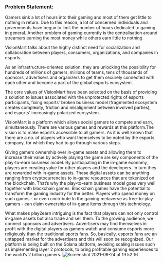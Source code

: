 ### Problem Statement:
 Gamers sink a lot of hours into their gaming and most of them get little to nothing in return. Due to this reason, a lot of concerned individuals and governments have begun to limit the number of hours dedicated to gaming in general. Another problem of gaming currently is the centralisation around streamers earning the most money while others earn little to nothing.
 

VisionMart talks about the highly distinct need for socialization and collaboration between players, consumers, organizations, and companies in esports.

As an infrastructure-oriented solution, they are unlocking the possibility for hundreds of millions of gamers, millions of teams, tens of thousands of sponsors, advertisers and organizers to get them securely connected with each other and become a part of the global esports ecosystem.

The core values of VisionMart have been selected on the basis of providing a solution to issues associated with the unprotected rights of esports participants, fixing esports' broken business model (fragmented ecosystem creates complexity, friction and misalignment between involved parties), and esports' increasingly polarized ecosystem.

VisionMart is a platform which allows social gamers to compete and earn, simultaneously. There are various games and rewards at this platform.The vision is to make esports accessible to all gamers. As it is well known that there are a no. of players who want themselves to be noted by the esports company, for which they had to go through various steps.

Giving gamers ownership over in-game assets and allowing them to increase their value by actively playing the game are key components of the play-to-earn business model. By participating in the in-game economy, players are creating value for other players and the developers. In turn they are rewarded with in-game assets. These digital assets can be anything ranging from cryptocurrencies to in-game resources that are tokenized on the blockchain. That’s why the play-to-earn business model goes very well together with blockchain games.
Blockchain games have the potential to transform the gaming industry for the better. Players who spend money on such games - or even contribute to the gaming metaverse as free-to-play gamers - can claim ownership of in-game items through this technology.
 
What makes play2earn intriguing is the fact that players can not only control in-game assets but also trade and sell them.
To the growing audience, we connect sponsors and advertisers. Advertisers may find themselves in profit with the digital players as gamers watch and consume esports more religiously than the traditional sports fans. So, basically, esports fans are an untapped market for the advertisers and this will soon be recognized. Our platform is being built on the Solana platform, avoiding scaling issues such as implementing layer 2 protocols, to bring profitable gaming experiences to the world’s 2 billion gamers.
![Screenshot 2021-09-24 at 19 52 16](https://user-images.githubusercontent.com/91331275/134726068-f34ac313-81da-4010-92ed-bd6f50f5d217.png)
